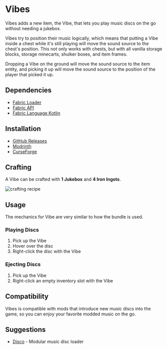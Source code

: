 # Vibes

Vibes adds a new item, the Vibe, that lets you play music discs on the go without needing a jukebox.

Vibes try to position their music logically, which means that putting a Vibe inside a chest while it's still playing will move the sound source to the chest's position. This not only works with chests, but with all vanilla storage blocks, storage minecarts, shulker boxes, and item frames.

Dropping a Vibe on the ground will move the sound source to the item entity, and picking it up will move the sound source to the position of the player that picked it up.

## Dependencies

- [Fabric Loader]
- [Fabric API]
- [Fabric Language Kotlin]

## Installation

- [GitHub Releases]
- [Modrinth]
- [CurseForge]

## Crafting

A Vibe can be crafted with **1 Jukebox** and **4 Iron Ingots**.

![crafting recipe](https://i.imgur.com/maHXzce.png)

## Usage

The mechanics for Vibe are very similar to how the bundle is used.

### Playing Discs

1. Pick up the Vibe
1. Hover over the disc
1. Right-click the disc with the Vibe

### Ejecting Discs

1. Pick up the Vibe
1. Right-click an empty inventory slot with the Vibe

## Compatibility

Vibes is compatible with mods that introduce new music discs into the game, so you can enjoy your favorite modded music on the go.

## Suggestions

- [Disco] - Modular music disc loader

<!-- Dependencies -->

[fabric loader]: https://fabricmc.net/use
[fabric api]: https://www.curseforge.com/minecraft/mc-mods/fabric-api
[fabric language kotlin]: https://www.curseforge.com/minecraft/mc-mods/fabric-language-kotlin

<!-- Distribution -->

[curseforge]: https://www.curseforge.com/minecraft/mc-mods/vibes
[modrinth]: https://modrinth.com/mod/vibes
[github releases]: https://github.com/auxves/vibes/releases

<!-- Suggestions -->

[disco]: https://github.com/auxves/disco
